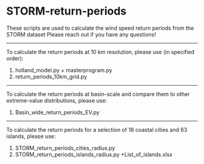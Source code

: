 # STORM-return-periods
These scripts are used to calculate the wind speed return periods from the STORM dataset
Please reach out if you have any questions!

----------------------------------------------------------------------------------------
To calculate the return periods at 10 km resolution, please use (in specified order):
1. holland_model.py + masterprogram.py
2. return_periods_10km_grid.py

----------------------------------------------------------------------------------------
To calculate the return periods at basin-scale and compare them to other extreme-value
distributions, please use: 
1. Basin_wide_return_periods_EV.py

----------------------------------------------------------------------------------------
To calculate the return periods for a selection of 18 coastal cities and 63 islands,
please use:
1. STORM_return_periods_cities_radius.py
1. STORM_return_periods_islands_radius.py +List_of_islands.xlsx
